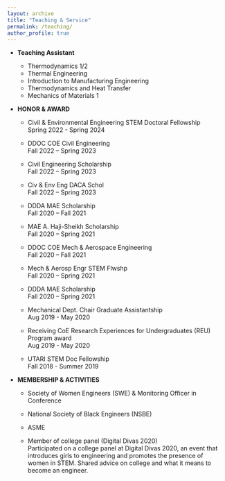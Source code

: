 ```yaml
---
layout: archive
title: "Teaching & Service"
permalink: /teaching/
author_profile: true
---
```


* **Teaching Assistant**
    * Thermodynamics 1/2
    * Thermal Engineering
    * Introduction to Manufacturing Engineering
    * Thermodynamics and Heat Transfer
    * Mechanics of Materials 1

* **HONOR & AWARD**
   * Civil & Environmental Engineering STEM Doctoral Fellowship  
     Spring 2022 - Spring 2024
   
   * DDOC COE Civil Engineering  
     Fall 2022 – Spring 2023
   
   * Civil Engineering Scholarship  
     Fall 2022 – Spring 2023
   
   * Civ & Env Eng DACA Schol  
     Fall 2022 – Spring 2023
   
   * DDDA MAE Scholarship  
     Fall 2020 – Fall 2021
   
   * MAE A. Haji-Sheikh Scholarship  
     Fall 2020 – Spring 2021
   
   * DDOC COE Mech & Aerospace Engineering  
     Fall 2020 – Fall 2021
   
   * Mech & Aerosp Engr STEM Flwshp  
     Fall 2020 – Spring 2021
   
   * DDDA MAE Scholarship  
     Fall 2020 – Spring 2021
   
   * Mechanical Dept. Chair Graduate Assistantship  
     Aug 2019 - May 2020
   
   * Receiving CoE Research Experiences for Undergraduates (REU) Program award  
     Aug 2019 - May 2020
   
   * UTARI STEM Doc Fellowship  
     Fall 2018 - Summer 2019

* **MEMBERSHIP & ACTIVITIES**
   * Society of Women Engineers (SWE) & Monitoring Officer in Conference
   
   * National Society of Black Engineers (NSBE)
 
   * ASME 
   
   * Member of college panel (Digital Divas 2020)  
     Participated on a college panel at Digital Divas 2020, an event that introduces girls to engineering and promotes the presence of women in STEM. Shared advice on college and what it means to become an engineer.
